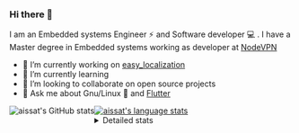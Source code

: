 ### Hi there 👋

I am an Embedded systems Engineer ⚡️ and Software developer 💻 . I have a Master degree in Embedded systems working as developer at [NodeVPN](https://nodevpn.io/) 

- 🔭 I’m currently working on [easy_localization](https://pub.dev/packages/easy_localization)
- 🌱 I’m currently learning 
- 👯 I’m looking to collaborate on open source projects
- 💬 Ask me about  Gnu/Linux 🐧 and [Flutter](https://flutter.dev) 

<a href="https://profile-summary-for-github.com/user/aissat">
  <img align="left" height="170px" src="https://github-readme-stats.vercel.app/api?username=aissat&show_icons=true&line_height=27&count_private=true&include_all_commits=true" alt="aissat's GitHub stats"/>
  <img src="https://github-readme-stats.vercel.app/api/top-langs/?username=aissat&hide_langs_below=5&layout=compact" alt="aissat's language stats"/>
</a>

<details>
<summary>Detailed stats</summary>
 

### 🧐 Waka Stats

<!--START_SECTION:waka-->
![Profile Views](http://img.shields.io/badge/Profile%20Views-0-blue)

![Lines of code](https://img.shields.io/badge/From%20Hello%20World%20I%27ve%20Written-5.3%20million%20lines%20of%20code-blue)

**🐱 My Github Data** 

> 🏆 332 Contributions in the Year 2020
 > 
> 📦 26.4 kB Used in Github's Storage 
 > 
> 💼 Opted to Hire
 > 
> 📜 124 Public Repositories
 > 
> 🔑 9 Private Repositories 

**I'm a Night 🦉** 

```text
🌞 Morning    35 commits     ██░░░░░░░░░░░░░░░░░░░░░░░   8.33% 
🌆 Daytime    39 commits     ██░░░░░░░░░░░░░░░░░░░░░░░   9.29% 
🌃 Evening    165 commits    █████████░░░░░░░░░░░░░░░░   39.29% 
🌙 Night      181 commits    ██████████░░░░░░░░░░░░░░░   43.1%

```
📅 **I'm Most Productive on Tuesday** 

```text
Monday       65 commits     ███░░░░░░░░░░░░░░░░░░░░░░   15.48% 
Tuesday      119 commits    ███████░░░░░░░░░░░░░░░░░░   28.33% 
Wednesday    58 commits     ███░░░░░░░░░░░░░░░░░░░░░░   13.81% 
Thursday     58 commits     ███░░░░░░░░░░░░░░░░░░░░░░   13.81% 
Friday       42 commits     ██░░░░░░░░░░░░░░░░░░░░░░░   10.0% 
Saturday     66 commits     ████░░░░░░░░░░░░░░░░░░░░░   15.71% 
Sunday       12 commits     ░░░░░░░░░░░░░░░░░░░░░░░░░   2.86%

```


📊 **This Week I Spent My Time On** 

```text
⌚︎ Time Zone: Africa/Algiers

💬 Programming Languages: 
Dart                     57 hrs 45 mins      ████████████████████████░   97.47% 
YAML                     59 mins             ░░░░░░░░░░░░░░░░░░░░░░░░░   1.68% 
Other                    27 mins             ░░░░░░░░░░░░░░░░░░░░░░░░░   0.77% 
JSON                     2 mins              ░░░░░░░░░░░░░░░░░░░░░░░░░   0.08% 
Git Config               0 secs              ░░░░░░░░░░░░░░░░░░░░░░░░░   0.0%

🔥 Editors: 
VS Code                  59 hrs 15 mins      █████████████████████████   100.0%

💻 Operating System: 
Mac                      58 hrs 47 mins      ████████████████████████░   99.22% 
Linux                    27 mins             ░░░░░░░░░░░░░░░░░░░░░░░░░   0.78%

```

**I Mostly Code in Dart** 

```text
Dart                     14 repos            ██████████░░░░░░░░░░░░░░░   41.18% 
PHP                      4 repos             ███░░░░░░░░░░░░░░░░░░░░░░   11.76% 
Vala                     4 repos             ███░░░░░░░░░░░░░░░░░░░░░░   11.76% 
C                        3 repos             ██░░░░░░░░░░░░░░░░░░░░░░░   8.82% 
CSS                      2 repos             █░░░░░░░░░░░░░░░░░░░░░░░░   5.88%

```


**Timeline**

![Chart not found](https://github.com/aissat/aissat/blob/master/charts/bar_graph.png) 


<!--END_SECTION:waka-->

</details>
